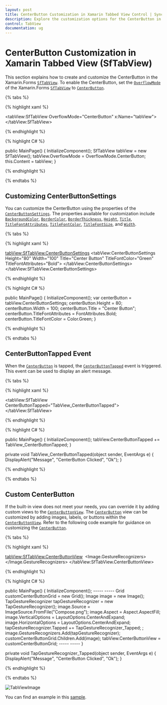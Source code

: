 ```yaml
---
layout: post
title: CenterButton Customization in Xamarin Tabbed View Control | Syncfusion
description: Explore the customization options for the CenterButton in Syncfusion Xamarin Tabbed View (SfTabView) control and more.
control: TabView
documentation: ug
---
```


# CenterButton Customization in Xamarin Tabbed View (SfTabView)

This section explains how to create and customize the CenterButton in the Xamarin.Forms [`SfTabView`](https://help.syncfusion.com/cr/xamarin/Syncfusion.XForms.TabView.SfTabView.html). To enable the CenterButton, set the [`OverflowMode`](https://help.syncfusion.com/cr/xamarin/Syncfusion.XForms.TabView.SfTabView.html#Syncfusion_XForms_TabView_SfTabView_OverflowMode) of the Xamarin.Forms [`SfTabView`](https://help.syncfusion.com/cr/xamarin/Syncfusion.XForms.TabView.SfTabView.html) to [`CenterButton`](https://help.syncfusion.com/cr/xamarin/Syncfusion.XForms.TabView.OverflowMode.html#Syncfusion_XForms_TabView_OverflowMode_CenterButton).

{% tabs %}

{% highlight xaml %}

<tabView:SfTabView OverflowMode="CenterButton"
                   x:Name="tabView">
</tabView:SfTabView>

{% endhighlight %}

{% highlight C# %}

public MainPage()
{
    InitializeComponent();
    SfTabView tabView = new SfTabView();
    tabView.OverflowMode = OverflowMode.CenterButton;
    this.Content = tabView;
}

{% endhighlight %}

{% endtabs %}

## Customizing CenterButtonSettings

You can customize the CenterButton using the properties of the [`CenterButtonSettings`](https://help.syncfusion.com/cr/xamarin/Syncfusion.XForms.TabView.SfTabView.html#Syncfusion_XForms_TabView_SfTabView_CenterButtonSettings). The properties available for customization include [`BackgroundColor`](https://help.syncfusion.com/cr/xamarin/Syncfusion.XForms.TabView.CenterButtonSettings.html#Syncfusion_XForms_TabView_CenterButtonSettings_BackgroundColor), [`BorderColor`](https://help.syncfusion.com/cr/xamarin/Syncfusion.XForms.TabView.CenterButtonSettings.html#Syncfusion_XForms_TabView_CenterButtonSettings_BorderColor), [`BorderThickness`](https://help.syncfusion.com/cr/xamarin/Syncfusion.XForms.TabView.CenterButtonSettings.html#Syncfusion_XForms_TabView_CenterButtonSettings_BorderThickness), [`Height`](https://help.syncfusion.com/cr/xamarin/Syncfusion.XForms.TabView.CenterButtonSettings.html#Syncfusion_XForms_TabView_CenterButtonSettings_Height), [`Title`](https://help.syncfusion.com/cr/xamarin/Syncfusion.XForms.TabView.CenterButtonSettings.html#Syncfusion_XForms_TabView_CenterButtonSettings_Title), [`TitleFontAttributes`](https://help.syncfusion.com/cr/xamarin/Syncfusion.XForms.TabView.CenterButtonSettings.html#Syncfusion_XForms_TabView_CenterButtonSettings_TitleFontAttributes), [`TitleFontColor`](https://help.syncfusion.com/cr/xamarin/Syncfusion.XForms.TabView.CenterButtonSettings.html#Syncfusion_XForms_TabView_CenterButtonSettings_TitleFontColor), [`TitleFontSize`](https://help.syncfusion.com/cr/xamarin/Syncfusion.XForms.TabView.CenterButtonSettings.html#Syncfusion_XForms_TabView_CenterButtonSettings_TitleFontSize), and [`Width`](https://help.syncfusion.com/cr/xamarin/Syncfusion.XForms.TabView.CenterButtonSettings.html#Syncfusion_XForms_TabView_CenterButtonSettings_Width).

{% tabs %}

{% highlight xaml %}

<tabView:SfTabView.CenterButtonSettings>
    <tabView:CenterButtonSettings Height="80" Width="100"
                                  Title="Center Button" TitleFontColor="Green"
                                  TitleFontAttributes="Bold">
    </tabView:CenterButtonSettings>
</tabView:SfTabView.CenterButtonSettings>

{% endhighlight %}

{% highlight C# %}

public MainPage()
{
    InitializeComponent();
    var centerButton = tabView.CenterButtonSettings;
    centerButton.Height = 80;
    centerButton.Width = 100;
    centerButton.Title = "Center Button";
    centerButton.TitleFontAttributes = FontAttributes.Bold;
    centerButton.TitleFontColor = Color.Green;
}

{% endhighlight %}

{% endtabs %}

## CenterButtonTapped Event

When the [`CenterButton`](https://help.syncfusion.com/cr/xamarin/Syncfusion.XForms.TabView.OverflowMode.html#Syncfusion_XForms_TabView_OverflowMode_CenterButton) is tapped, the [`CenterButtonTapped`](https://help.syncfusion.com/cr/xamarin/Syncfusion.XForms.TabView.SfTabView.html#Syncfusion_XForms_TabView_SfTabView_CenterButtonTapped) event is triggered. This event can be used to display an alert message.

{% tabs %}

{% highlight xaml %}

<tabView:SfTabView CenterButtonTapped="TabView_CenterButtonTapped">
</tabView:SfTabView>

{% endhighlight %}

{% highlight C# %}

public MainPage()
{
    InitializeComponent();
    tabView.CenterButtonTapped += TabView_CenterButtonTapped;
}

private void TabView_CenterButtonTapped(object sender, EventArgs e)
{
    DisplayAlert("Message", "CenterButton Clicked", "Ok");
}

{% endhighlight %}

{% endtabs %}

## Custom CenterButton

If the built-in view does not meet your needs, you can override it by adding custom views to the [`CenterButtonView`](https://help.syncfusion.com/cr/xamarin/Syncfusion.XForms.TabView.SfTabView.html#Syncfusion_XForms_TabView_SfTabView_CenterButtonView). The [`CenterButton`](https://help.syncfusion.com/cr/xamarin/Syncfusion.XForms.TabView.OverflowMode.html#Syncfusion_XForms_TabView_OverflowMode_CenterButton) view can be customized by adding images, labels, or buttons within the [`CenterButtonView`](https://help.syncfusion.com/cr/xamarin/Syncfusion.XForms.TabView.SfTabView.html#Syncfusion_XForms_TabView_SfTabView_CenterButtonView). Refer to the following code example for guidance on customizing the [`CenterButton`](https://help.syncfusion.com/cr/xamarin/Syncfusion.XForms.TabView.OverflowMode.html#Syncfusion_XForms_TabView_OverflowMode_CenterButton).

{% tabs %}

{% highlight xaml %}

<tabView:SfTabView.CenterButtonView>
    <Grid>
        <Image Source="Compose.png"
               Aspect="AspectFill"
               VerticalOptions="CenterAndExpand"
               HorizontalOptions="CenterAndExpand">
            <Image.GestureRecognizers>
                <TapGestureRecognizer Tapped="TapGestureRecognizer_Tapped" />
            </Image.GestureRecognizers>
        </Image>
    </Grid>
</tabView:SfTabView.CenterButtonView>

{% endhighlight %}

{% highlight C# %}

public MainPage()
{
    InitializeComponent();
                -----
                -----
    Grid customCenterButtonGrid = new Grid();
    Image image = new Image();
    TapGestureRecognizer tapGestureRecognizer = new TapGestureRecognizer();
    image.Source = ImageSource.FromFile("Compose.png");
    image.Aspect = Aspect.AspectFill;
    image.VerticalOptions = LayoutOptions.CenterAndExpand;
    image.HorizontalOptions = LayoutOptions.CenterAndExpand;
    tapGestureRecognizer.Tapped += TapGestureRecognizer_Tapped; ;
    image.GestureRecognizers.Add(tapGestureRecognizer);
    customCenterButtonGrid.Children.Add(image);
    tabView.CenterButtonView = customCenterButtonGrid;
                -----
                -----
}

private void TapGestureRecognizer_Tapped(object sender, EventArgs e)
{
    DisplayAlert("Message", "CenterButton Clicked", "Ok");
}

{% endhighlight %}

{% endtabs %}

![TabViewImage](images/Center-Button/Center_Button_Customization.png)

You can find an example in this [sample](https://github.com/SyncfusionExamples/center-button-tabview).
